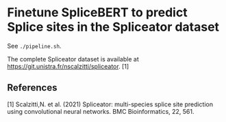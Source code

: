 # Finetune SpliceBERT to predict Splice sites in the Spliceator dataset

See `./pipeline.sh`.

The complete Spliceator dataset is available at https://git.unistra.fr/nscalzitti/spliceator. [1]

## References

[1] Scalzitti,N. et al. (2021) Spliceator: multi-species splice site prediction using convolutional neural networks. BMC Bioinformatics, 22, 561.
